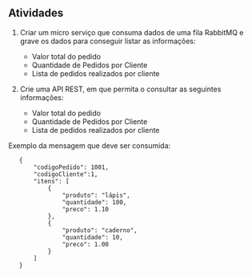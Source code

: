## Atividades
1. Criar um micro serviço que consuma dados de uma fila RabbitMQ e grave os dados para conseguir listar as informações:
    - Valor total do pedido
    - Quantidade de Pedidos por Cliente
    - Lista de pedidos realizados por cliente

2. Crie uma API REST, em que permita o consultar as seguintes informações:
   - Valor total do pedido
   - Quantidade de Pedidos por Cliente
   - Lista de pedidos realizados por cliente

Exemplo da mensagem que deve ser consumida:

```
   {
       "codigoPedido": 1001,
       "codigoCliente":1,
       "itens": [
           {
               "produto": "lápis",
               "quantidade": 100,
               "preco": 1.10
           },
           {
               "produto": "caderno",
               "quantidade": 10,
               "preco": 1.00
           }
       ]
   }
```


